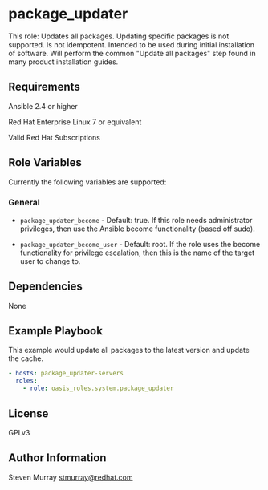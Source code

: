 package_updater
===========

This role:
Updates all packages. Updating specific packages is not supported.
Is not idempotent.
Intended to be used during initial installation of software.
Will perform the common "Update all packages" step found in many product installation guides.


Requirements
------------

Ansible 2.4 or higher

Red Hat Enterprise Linux 7 or equivalent

Valid Red Hat Subscriptions

Role Variables
--------------

Currently the following variables are supported:

### General

* `package_updater_become` - Default: true. If this role needs administrator
   privileges, then use the Ansible become functionality (based off sudo).

* `package_updater_become_user` - Default: root. If the role uses the become
   functionality for privilege escalation, then this is the name of the target
   user to change to.

Dependencies
------------

None

Example Playbook
----------------
This example would update all packages to the latest version and update the cache.

```yaml
- hosts: package_updater-servers
  roles:
    - role: oasis_roles.system.package_updater
```

License
-------

GPLv3

Author Information
------------------

Steven Murray <stmurray@redhat.com>
